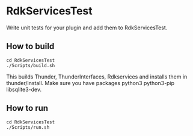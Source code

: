 # RdkServicesTest #

Write unit tests for your plugin and add them to RdkServicesTest.

## How to build ##

```shell script
cd RdkServicesTest
./Scripts/build.sh
```

This builds Thunder, ThunderInterfaces, Rdkservices and installs them in thunder/install.
Make sure you have packages python3 python3-pip libsqlite3-dev.

## How to run ##
```shell script
cd RdkServicesTest
./Scripts/run.sh
```
